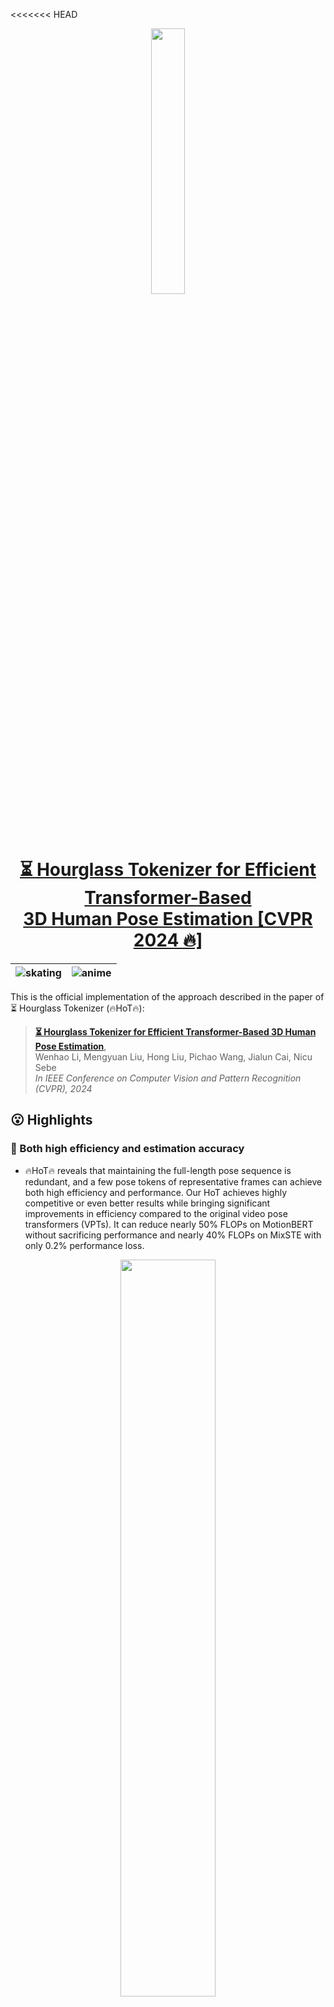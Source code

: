 <<<<<<< HEAD

<div align="center"><img src="figure/logo.png" width="33%"></div>

<h1 align="center"> <a href="https://arxiv.org/pdf/2311.12028">⏳ Hourglass Tokenizer for Efficient Transformer-Based <br> 3D Human Pose Estimation [CVPR 2024 🔥]</a></h1>

<!-- <h1 align="center">⏳ Hourglass Tokenizer for Efficient Transformer-Based <br> 3D Human Pose Estimation [CVPR 2024 🔥]</h1> -->

| ![skating](figure/skating.gif)  | ![anime](figure/dancing.gif) |
| ------------- | ------------- |

This is the official implementation of the approach described in the paper of ⏳ Hourglass Tokenizer (🔥HoT🔥):

> [**⏳ Hourglass Tokenizer for Efficient Transformer-Based 3D Human Pose Estimation**](https://arxiv.org/pdf/2311.12028),            
> Wenhao Li, Mengyuan Liu, Hong Liu, Pichao Wang, Jialun Cai, Nicu Sebe             
> *In IEEE Conference on Computer Vision and Pattern Recognition (CVPR), 2024*

## 😮 Highlights

### 🚀 Both high efficiency and estimation accuracy
- 🔥HoT🔥 reveals that maintaining the full-length pose sequence is redundant, and a few pose tokens of representative frames can achieve both high efficiency and performance. 
Our HoT achieves highly competitive or even better results while bringing significant improvements in efficiency compared to the original video pose transformers (VPTs). 
It can reduce nearly 50% FLOPs on MotionBERT without sacrificing performance and nearly 40% FLOPs on MixSTE with only 0.2% performance loss. 

<p align="center"><img src="figure/flops.png" width="55%" alt="" /></p>

### ✨ Simple baseline, general-purpose efficient transformer-based framework
- 🔥HoT🔥 is the first plug-and-play framework for efficient transformer-based 3D human pose estimation from videos. 
Unlike existing VPTs, which follow a “rectangle” paradigm that maintains the full-length sequence across all blocks, HoT begins with pruning the pose tokens of redundant frames and ends with recovering the full-length tokens (look like an “hourglass” ⏳). 
It is a general-purpose pruning-and-recovering framework, capable of being easily incorporated into common VPT models on both seq2seq and seq2frame pipelines while effectively accommodating various token pruning and recovery strategies. 

<p align="center"><img src="figure/pipeline.png" width="55%" alt="" /></p>

## 💡 Installation

🔥HoT🔥 is tested on Ubuntu 18 with Pytorch 1.7.1 and Python 3.9. 
- Create a conda environment: ```conda create -n hot python=3.9```
- Install PyTorch 1.7.1 and Torchvision 0.8.2 following the [official instructions](https://pytorch.org/)
- ```pip3 install -r requirements.txt```

## 🐳 Download pretrained models

🔥HoT🔥's pretrained models can be found in [here](https://drive.google.com/drive/folders/1Mr00vyPXMnAX2lA4r1r2L3nR1bR4wvoN?usp=sharing), please download it and put it in the './checkpoint/pretrained' directory. 
  
## 🤖 Dataset setup

Please download the dataset from [Human3.6M](http://vision.imar.ro/human3.6m/) website, and refer to [VideoPose3D](https://github.com/facebookresearch/VideoPose3D) to set up the Human3.6M dataset ('./dataset' directory). 
Or you can download the processed data from [here](https://drive.google.com/drive/folders/112GPdRC9IEcwcJRyrLJeYw9_YV4wLdKC?usp=sharing). 

```bash
${POSE_ROOT}/
|-- dataset
|   |-- data_3d_h36m.npz
|   |-- data_2d_h36m_gt.npz
|   |-- data_2d_h36m_cpn_ft_h36m_dbb.npz
```

## 🚅 Test the model

You can obtain the results of Table 6 of our paper, including the results of MixSTE, HoT w. MixSTE, TPC w. MixSTE, MHFormer, TPC w. MHFormer models. 

```bash
## MixSTE
python main_mixste.py --batch_size 4 --test --frames 243 --stride 243 --model mixste.mixste --previous_dir 'checkpoint/pretrained/mixste' 

## HoT w. MixSTE
python main_mixste.py --batch_size 4 --test --frames 243 --stride 243 --model mixste.hot_mixste --token_num 81 --layer_index 3 --previous_dir 'checkpoint/pretrained/hot_mixste' 

## TPC w. MixSTE
python main_mixste_tpc.py --batch_size 4 --test --frames 243 --stride 1 --model mixste.tpc_mixste --token_num 61 --layer_index 7 --previous_dir 'checkpoint/pretrained/tpc_mixste' 

## MHFormer
python main_mhformer.py --batch_size 256 --test --frames 351 --stride 1 --model mhformer.mhformer --previous_dir 'checkpoint/pretrained/mhformer'

## TPC w. MHFormer
python main_mhformer_tpc.py --batch_size 256 --test --frames 351 --stride 1 --model mhformer.tpc_mhformer --token_num 117 --layer_index 1 --previous_dir 'checkpoint/pretrained/tpc_mhformer' 
```

## ⚡ Train the model

To train MixSTE, HoT w. MixSTE, TPC w. MixSTE, MHFormer, TPC w. MHFormer models on Human3.6M:

```bash
## MixSTE
python main_mixste.py --batch_size 4 --frames 243 --stride 243 --model mixste.mixste

## HoT w. MixSTE
python main_mixste.py --batch_size 4 --frames 243 --stride 243 --model mixste.hot_mixste --token_num 81 --layer_index 3 

## TPC w. MixSTE
python main_mixste_tpc.py --batch_size 4 --frames 243 --stride 243 --model mixste.tpc_mixste --token_num 61 --layer_index 7

## MHFormer
python main_mhformer.py --batch_size 128 --nepoch 20 --lr 1e-3 --lr_decay_epoch 5 --lr_decay 0.95 --frames 351 --stride 1 --model mhformer.mhformer

## TPC w. MHFormer
python main_mhformer_tpc.py --batch_size 210 --nepoch 20 --lr 1e-3 --lr_decay_epoch 5 --lr_decay 0.95 --frames 351 --stride 1 --model mhformer.tpc_mhformer --token_num 117 --layer_index 1
```

## 🤗 Demo
First, you need to download YOLOv3 and HRNet pretrained models [here](https://drive.google.com/drive/folders/1_ENAMOsPM7FXmdYRbkwbFHgzQq_B_NQA?usp=sharing) and put it in the './demo/lib/checkpoint' directory. 
Then, you need to put your in-the-wild videos in the './demo/video' directory. 

Run the command below:
```bash
python demo/vis.py --video sample_video.mp4
```

Sample demo output:

<p align="center"><img src="figure/sample_video.gif" width="60%" alt="" /></p>

## ✏️ Citation

If you find our work useful in your research, please consider citing:

    @inproceedings{li2024hourglass,
      title={Hourglass Tokenizer for Efficient Transformer-Based 3D Human Pose Estimation},
      author={Li, Wenhao and Liu, Mengyuan and Liu, Hong and Wang, Pichao and Cai, Jialun and Sebe, Nicu},
      booktitle={Proceedings of the IEEE/CVF Conference on Computer Vision and Pattern Recognition (CVPR)},
      pages={604--613},
      year={2024}
    }

## 👍 Acknowledgement

Our code is extended from the following repositories. We thank the authors for releasing the codes. 

- [MixSTE](https://github.com/JinluZhang1126/MixSTE)
- [MHFormer](https://github.com/Vegetebird/MHFormer)
- [StridedTransformer-Pose3D](https://github.com/Vegetebird/StridedTransformer-Pose3D)

## 🔒 Licence

This project is licensed under the terms of the MIT license.

## 🤝 Contributors

<a href="https://github.com/NationalGAILab/HoT/graphs/contributors">
  <img src="https://contrib.rocks/image?repo=NationalGAILab/HoT" />
</a>
=======
# Optimization_Transformer_Sparce_Attention
>>>>>>> 67fa18dd9a4a1f265244da46ce0ce2ee3d9e4086
